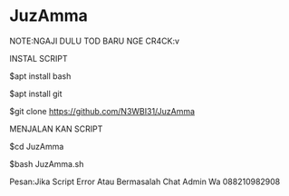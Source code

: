 # JuzAmma

NOTE:NGAJI DULU TOD BARU NGE CR4CK:v

INSTAL SCRIPT

$apt install bash 

$apt install git

$git clone https://github.com/N3WBI31/JuzAmma

MENJALAN KAN SCRIPT

$cd JuzAmma

$bash JuzAmma.sh


Pesan:Jika Script Error Atau Bermasalah Chat Admin
Wa 088210982908
